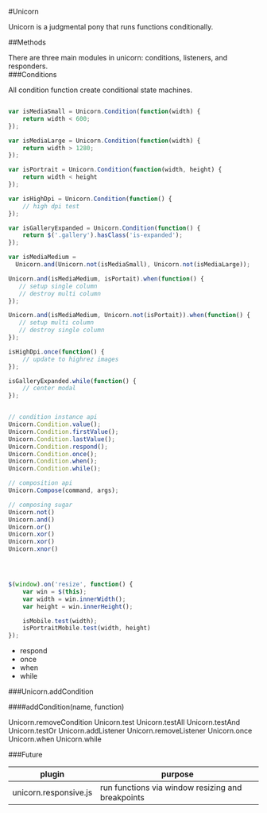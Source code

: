 #Unicorn

Unicorn is a judgmental pony that runs functions conditionally.  

##Methods

There are three main modules in unicorn: conditions, listeners, and responders.  
###Conditions

All condition function create conditional state machines.

```js

var isMediaSmall = Unicorn.Condition(function(width) {
    return width < 600;
});

var isMediaLarge = Unicorn.Condition(function(width) {
    return width > 1280;
});

var isPortrait = Unicorn.Condition(function(width, height) {
    return width < height
});

var isHighDpi = Unicorn.Condition(function() {
    // high dpi test
});

var isGalleryExpanded = Unicorn.Condition(function() {
    return $('.gallery').hasClass('is-expanded');
});

var isMediaMedium = 
  Unicorn.and(Unicorn.not(isMediaSmall), Unicorn.not(isMediaLarge));

Unicorn.and(isMediaMedium, isPortait).when(function() {
   // setup single column  
   // destroy multi column
});

Unicorn.and(isMediaMedium, Unicorn.not(isPortait)).when(function() {
   // setup multi column
   // destroy single column  
});

isHighDpi.once(function() {
    // update to highrez images
});

isGalleryExpanded.while(function() {
    // center modal
});


// condition instance api
Unicorn.Condition.value();
Unicorn.Condition.firstValue();
Unicorn.Condition.lastValue();
Unicorn.Condition.respond();
Unicorn.Condition.once();
Unicorn.Condition.when();
Unicorn.Condition.while();

// composition api
Unicorn.Compose(command, args);

// composing sugar
Unicorn.not()
Unicorn.and()
Unicorn.or()
Unicorn.xor()
Unicorn.xor()
Unicorn.xnor()




$(window).on('resize', function() {
    var win = $(this);
    var width = win.innerWidth();
    var height = win.innerHeight();

    isMobile.test(width);
    isPortraitMobile.test(width, height)
});


```



- respond
- once
- when
- while


###Unicorn.addCondition

####addCondition(name, function)


Unicorn.removeCondition
Unicorn.test
Unicorn.testAll
Unicorn.testAnd
Unicorn.testOr
Unicorn.addListener
Unicorn.removeListener
Unicorn.once
Unicorn.when
Unicorn.while





###Future

plugin | purpose
--- | ---
unicorn.responsive.js | run functions via window resizing and breakpoints

